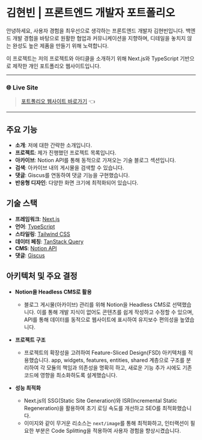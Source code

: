 # 김현빈 | 프론트엔드 개발자 포트폴리오

안녕하세요, 사용자 경험을 최우선으로 생각하는 프론트엔드 개발자 김현빈입니다. 백엔드 개발 경험을 바탕으로 원활한 협업과 커뮤니케이션을 지향하며, 디테일을 놓치지 않는 완성도 높은 제품을 만들기 위해 노력합니다.

이 프로젝트는 저의 프로젝트와 아티클을 소개하기 위해 Next.js와 TypeScript 기반으로 제작한 개인 포트폴리오 웹사이트입니다.

---

### **🌐 Live Site**

> [포트폴리오 웹사이트 바로가기](https://your-portfolio-url.com) 👈

---

## 주요 기능

-   **소개**: 저에 대한 간략한 소개입니다.
-   **프로젝트**: 제가 진행했던 프로젝트 목록입니다.
-   **아카이브**: Notion API를 통해 동적으로 가져오는 기술 블로그 섹션입니다.
-   **검색**: 아카이브 내의 게시물을 검색할 수 있습니다.
-   **댓글**: Giscus를 연동하여 댓글 기능을 구현했습니다.
-   **반응형 디자인**: 다양한 화면 크기에 최적화되어 있습니다.

## 기술 스택

-   **프레임워크**: [Next.js](https://nextjs.org/)
-   **언어**: [TypeScript](https://www.typescriptlang.org/)
-   **스타일링**: [Tailwind CSS](https://tailwindcss.com/)
-   **데이터 페칭**: [TanStack Query](https://tanstack.com/query/latest)
-   **CMS**: [Notion API](https://developers.notion.com/)
-   **댓글**: [Giscus](https://giscus.app/)

## 아키텍처 및 주요 결정

-   **Notion을 Headless CMS로 활용**
    -   블로그 게시물(아카이브) 관리를 위해 Notion을 Headless CMS로 선택했습니다. 이를 통해 개발 지식이 없어도 콘텐츠를 쉽게 작성하고 수정할 수 있으며, API를 통해 데이터를 동적으로 웹사이트에 표시하여 유지보수 편의성을 높였습니다.

-   **프로젝트 구조**
    -  프로젝트의 확장성을 고려하여 Feature-Sliced Design(FSD) 아키텍처를 적용했습니다. app, widgets, features, entities, shared 계층으로 구조를 분리하여 각 모듈의 책임과 의존성을 명확히 하고, 새로운 기능 추가 시에도 기존 코드에 영향을 최소화하도록 설계했습니다.

-   **성능 최적화**
    -   Next.js의 SSG(Static Site Generation)와 ISR(Incremental Static Regeneration)을 활용하여 초기 로딩 속도를 개선하고 SEO를 최적화했습니다.
    -   이미지와 같이 무거운 리소스는 `next/image`를 통해 최적화하고, 인터랙션이 필요한 부분은 Code Splitting을 적용하여 사용자 경험을 향상시켰습니다.
